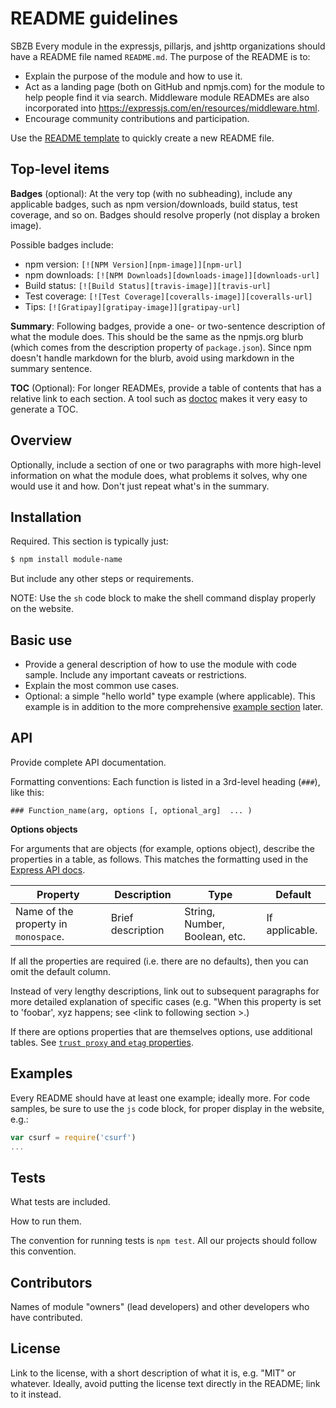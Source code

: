 # README guidelines
SBZB
Every module in the expressjs, pillarjs, and jshttp organizations should have
a README file named `README.md`. The purpose of the README is to:

- Explain the purpose of the module and how to use it.
- Act as a landing page (both on GitHub and npmjs.com) for the module to help
  people find it via search. Middleware module READMEs are also incorporated
  into https://expressjs.com/en/resources/middleware.html.
- Encourage community contributions and participation.

Use the [README template](https://github.com/expressjs/express/wiki/README-template)
to quickly create a new README file.

## Top-level items

**Badges** (optional): At the very top (with no subheading), include any
applicable badges, such as npm version/downloads, build status, test coverage,
and so on. Badges should resolve properly (not display a broken image).

Possible badges include:
- npm version: `[![NPM Version][npm-image]][npm-url]`
- npm downloads: `[![NPM Downloads][downloads-image]][downloads-url]`
- Build status: `[![Build Status][travis-image]][travis-url]`
- Test coverage: `[![Test Coverage][coveralls-image]][coveralls-url]`
- Tips: `[![Gratipay][gratipay-image]][gratipay-url]`

**Summary**: Following badges, provide a one- or two-sentence description of
what the module does. This should be the same as the npmjs.org blurb (which
comes from the description property of `package.json`). Since npm doesn't
handle markdown for the blurb, avoid using markdown in the summary sentence.

**TOC** (Optional): For longer READMEs, provide a table of contents that has
a relative link to each section. A tool such as
[doctoc](https://www.npmjs.com/package/doctoc) makes it very easy to generate
a TOC.

## Overview

Optionally, include a section of one or two paragraphs with more high-level
information on what the module does, what problems it solves, why one would
use it and how.  Don't just repeat what's in the summary.

## Installation

Required. This section is typically just:

```sh
$ npm install module-name
```

But include any other steps or requirements.

NOTE: Use the `sh` code block to make the shell command display properly on
the website.

## Basic use

- Provide a general description of how to use the module with code sample.
  Include any important caveats or restrictions.
- Explain the most common use cases.
- Optional: a simple "hello world" type example (where applicable). This
  example is in addition to the more comprehensive [example section](#examples)
  later.

## API

Provide complete API documentation.

Formatting conventions: Each function is listed in a 3rd-level heading (`###`),
like this:

```
### Function_name(arg, options [, optional_arg]  ... )
```

**Options objects**

For arguments that are objects (for example, options object), describe the
properties in a table, as follows. This matches the formatting used in the
[Express API docs](https://expressjs.com/en/4x/api.html).

|Property | Description | Type | Default|
|----------|-----------|------------|-------------|
|Name of the property in `monospace`. | Brief description | String, Number, Boolean, etc. | If applicable.|

If all the properties are required (i.e. there are no defaults), then you
can omit the default column.

Instead of very lengthy descriptions, link out to subsequent paragraphs for
more detailed explanation of specific cases (e.g. "When this property is set
to 'foobar', xyz happens; see &lt;link to following section &gt;.)

If there are options properties that are themselves options, use additional
tables. See [`trust proxy` and `etag` properties](https://expressjs.com/en/4x/api.html#app.settings.table).

## Examples

Every README should have at least one example; ideally more.  For code samples,
be sure to use the `js` code block, for proper display in the website, e.g.:

```js
var csurf = require('csurf')
...
```

## Tests

What tests are included.

How to run them.

The convention for running tests is `npm test`. All our projects should follow
this convention.

## Contributors

Names of module "owners" (lead developers) and other developers who have
contributed.

## License

Link to the license, with a short description of what it is, e.g. "MIT" or
whatever. Ideally, avoid putting the license text directly in the README; link
to it instead.
